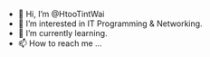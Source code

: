 - 👋 Hi, I’m @HtooTintWai
- 👀 I’m interested in IT Programming & Networking.
- 🌱 I’m currently learning.
- 📫 How to reach me ...

<!---
HtooTintWai/HtooTintWai is a ✨ special ✨ repository because its `README.md` (this file) appears on your GitHub profile.
You can click the Preview link to take a look at your changes.
--->
